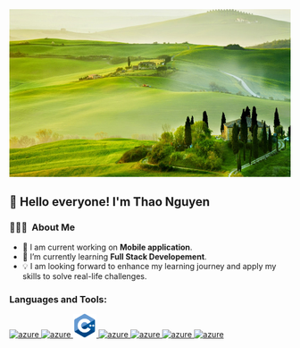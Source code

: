 <img src="./assets/Spring_Landscape.jpg" alt="Icon description" style="width: 1000px;height: 300px;">
<h2> 👋 Hello everyone! I'm Thao Nguyen</h2>

### 👨🏻‍💻 &nbsp;About Me
- 🔭 I am current working on **Mobile application**.
- 🌱 I’m currently learning **Full Stack Developement**.
- 💡 I am looking forward to enhance my learning journey and apply my skills to solve real-life challenges.

<h3 align="left">Languages and Tools:</h3>
<p align="left"> <a href="https://flutter.dev" target="_blank" rel="noreferrer"> <img src="https://www.vectorlogo.zone/logos/flutterio/flutterio-icon.svg" alt="azure" width="40" height="40"/> </a>
  <a href="https://developer.apple.com/swift/" target="_blank" rel="noreferrer"> <img src="https://www.vectorlogo.zone/logos/swift/swift-icon.svg" alt="azure" width="42" height="42"/> </a>
 <a href="https://www.w3schools.com/cpp/" target="_blank" rel="noreferrer"> <img src="https://raw.githubusercontent.com/devicons/devicon/master/icons/cplusplus/cplusplus-original.svg" alt="azure" width="42" height="42"/> </a>
 <a href="https://www.python.org" target="_blank" rel="noreferrer"> <img src="https://www.vectorlogo.zone/logos/python/python-icon.svg" alt="azure" width="42" height="42"/> </a>
 <a href="https://firebase.google.com" target="_blank" rel="noreferrer"> <img src="https://www.vectorlogo.zone/logos/firebase/firebase-icon.svg" alt="azure" width="42" height="42"/> </a>
 <a href="https://www.docker.com" target="_blank" rel="noreferrer"> <img src="https://www.vectorlogo.zone/logos/docker/docker-icon.svg" alt="azure" width="42" height="42"/> </a>
 <a href="https://git-scm.com" target="_blank" rel="noreferrer"> <img src="https://www.vectorlogo.zone/logos/git-scm/git-scm-icon.svg" alt="azure" width="42" height="42"/> </a>

</p>
